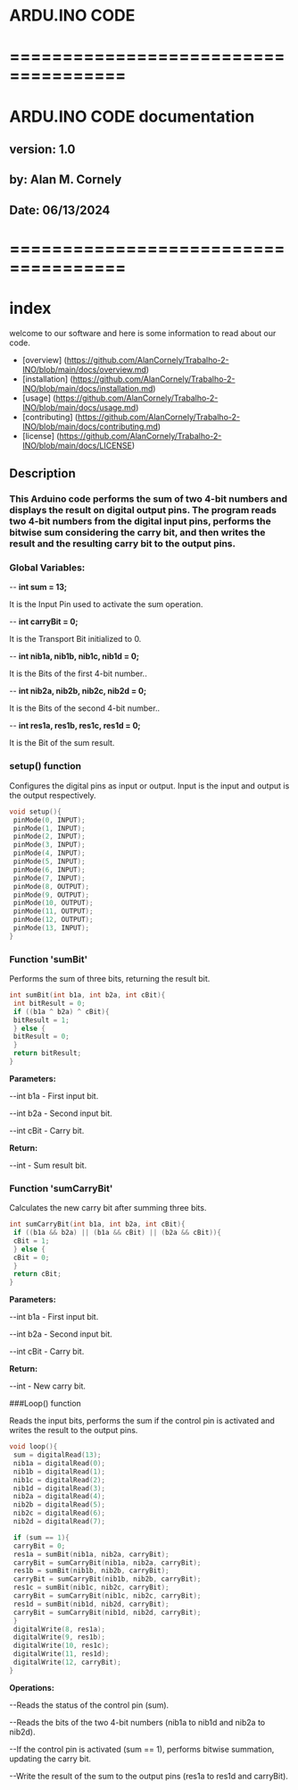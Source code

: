 # ARDU.INO CODE
# =====================================
# ARDU.INO CODE documentation
## version: 1.0
## by: Alan M. Cornely
## Date: 06/13/2024
# =====================================

# index

welcome to our software and here is some information to read about our code.

- [overview] (https://github.com/AlanCornely/Trabalho-2-INO/blob/main/docs/overview.md)
- [installation] (https://github.com/AlanCornely/Trabalho-2-INO/blob/main/docs/installation.md)
- [usage] (https://github.com/AlanCornely/Trabalho-2-INO/blob/main/docs/usage.md)
- [contributing] (https://github.com/AlanCornely/Trabalho-2-INO/blob/main/docs/contributing.md)
- [license] (https://github.com/AlanCornely/Trabalho-2-INO/blob/main/docs/LICENSE)

## Description
### This Arduino code performs the sum of two 4-bit numbers and displays the result on digital output pins. The program reads two 4-bit numbers from the digital input pins, performs the bitwise sum considering the carry bit, and then writes the result and the resulting carry bit to the output pins.

### Global Variables:
-- **int sum = 13;**

It is the Input Pin used to activate the sum operation.

-- **int carryBit = 0;**

It is the Transport Bit initialized to 0.

-- **int nib1a, nib1b, nib1c, nib1d = 0;**

It is the Bits of the first 4-bit number..

-- **int nib2a, nib2b, nib2c, nib2d = 0;**

It is the Bits of the second 4-bit number..

-- **int res1a, res1b, res1c, res1d = 0;**

It is the Bit of the sum result.

### setup() function
Configures the digital pins as input or output. Input is the input and output is the output respectively.
```cpp
void setup(){
 pinMode(0, INPUT);
 pinMode(1, INPUT);
 pinMode(2, INPUT);
 pinMode(3, INPUT);
 pinMode(4, INPUT);
 pinMode(5, INPUT);
 pinMode(6, INPUT);
 pinMode(7, INPUT);
 pinMode(8, OUTPUT);
 pinMode(9, OUTPUT);
 pinMode(10, OUTPUT);
 pinMode(11, OUTPUT);
 pinMode(12, OUTPUT);
 pinMode(13, INPUT);
}
```
### Function 'sumBit'
Performs the sum of three bits, returning the result bit.

```cpp
int sumBit(int b1a, int b2a, int cBit){
 int bitResult = 0;
 if ((b1a ^ b2a) ^ cBit){
 bitResult = 1;
 } else {
 bitResult = 0;
 }
 return bitResult;
}
```
**Parameters:**

--int b1a - First input bit.

--int b2a - Second input bit.

--int cBit - Carry bit.

**Return:**

--int - Sum result bit.

### Function 'sumCarryBit'

Calculates the new carry bit after summing three bits.

```cpp
int sumCarryBit(int b1a, int b2a, int cBit){
 if ((b1a && b2a) || (b1a && cBit) || (b2a && cBit)){
 cBit = 1;
 } else {
 cBit = 0;
 }
 return cBit;
}
```
**Parameters:**

--int b1a - First input bit.

--int b2a - Second input bit.

--int cBit - Carry bit.

**Return:**

--int - New carry bit.

###Loop() function

Reads the input bits, performs the sum if the control pin is activated and writes the result to the output pins.

```cpp
void loop(){
 sum = digitalRead(13);
 nib1a = digitalRead(0);
 nib1b = digitalRead(1);
 nib1c = digitalRead(2);
 nib1d = digitalRead(3);
 nib2a = digitalRead(4);
 nib2b = digitalRead(5);
 nib2c = digitalRead(6);
 nib2d = digitalRead(7);

 if (sum == 1){
 carryBit = 0;
 res1a = sumBit(nib1a, nib2a, carryBit);
 carryBit = sumCarryBit(nib1a, nib2a, carryBit);
 res1b = sumBit(nib1b, nib2b, carryBit);
 carryBit = sumCarryBit(nib1b, nib2b, carryBit);
 res1c = sumBit(nib1c, nib2c, carryBit);
 carryBit = sumCarryBit(nib1c, nib2c, carryBit);
 res1d = sumBit(nib1d, nib2d, carryBit);
 carryBit = sumCarryBit(nib1d, nib2d, carryBit);
 }
 digitalWrite(8, res1a);
 digitalWrite(9, res1b);
 digitalWrite(10, res1c);
 digitalWrite(11, res1d);
 digitalWrite(12, carryBit);
}
```
**Operations:**

--Reads the status of the control pin (sum).

--Reads the bits of the two 4-bit numbers (nib1a to nib1d and nib2a to nib2d).

--If the control pin is activated (sum == 1), performs bitwise summation, updating the carry bit.

--Write the result of the sum to the output pins (res1a to res1d and carryBit).
